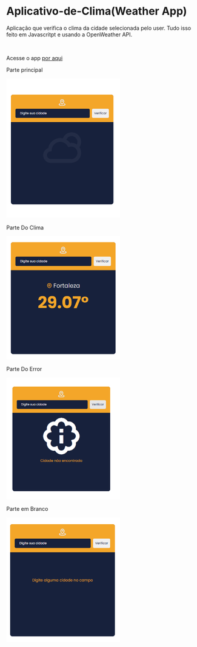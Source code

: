 # Aplicativo-de-Clima(Weather App)
Aplicação que verifica o clima da cidade selecionada pelo user. Tudo isso feito em Javascritpt  e usando a OpenWeather API.

<br>
<p>Acesse o app <a href="https://weslleyfeitosadev.github.io/Aplicativo-de-Clima-Weather-App-/conteudo/">por aqui</a>



<br>
<p>Parte principal<p>
<img src="imagens/imagem_principal.png" width="300px">
<br>
<p>Parte Do Clima<p>
<img src="imagens/imagem_cidade.png" width="300px">
<br>
<p>Parte Do Error<p>
<img src="imagens/mensagem_error.png" width="300px">
<br>
<p>Parte em Branco<p>
<img src="imagens/imagem_campo_em_branco.png" width="300px">


